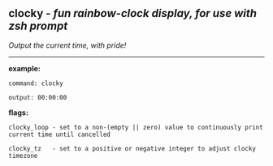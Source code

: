 ‎
=

## clocky - *fun rainbow-clock display, for use with zsh prompt*

*Output the current time, with pride!*

--------------------------------------------------------------------------

**example:**

    command: clocky

    output: 00:00:00


**flags:**

    clocky_loop - set to a non-(empty || zero) value to continuously print current time until cancelled

    clocky_tz   - set to a positive or negative integer to adjust clocky timezone

